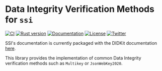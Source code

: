 # Data Integrity Verification Methods for `ssi`

[![CI](https://img.shields.io/github/workflow/status/spruceid/ssi/ci)](https://github.com/spruceid/ssi/actions?query=workflow%3Aci+branch%3Amain)
[![Rust version](https://img.shields.io/badge/Rust-v1.66.0-orange)](https://www.rust-lang.org/)
[![Documentation](https://img.shields.io/badge/docs-latest-blue.svg?style=flat-square)](https://docs.rs/{{crate}})
[![License](https://img.shields.io/badge/License-Apache--2.0-green)](https://github.com/spruceid/didkit/blob/main/LICENSE)
[![Twitter](https://img.shields.io/twitter/follow/spruceid?label=Follow&style=social)](https://twitter.com/spruceid)

SSI's documentation is currently packaged with the DIDKit documentation
[here](https://spruceid.dev/didkit/didkit/).

<!-- cargo-rdme start -->

This library provides the implementation of common Data Integrity
verification methods such as `Multikey` or `JsonWebKey2020`.


<!-- cargo-rdme end -->
